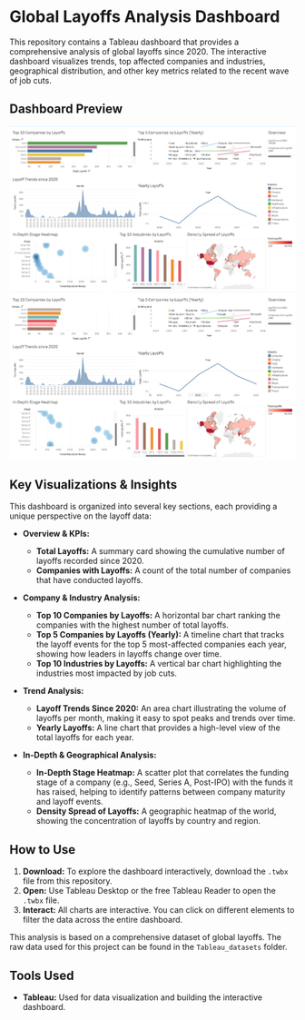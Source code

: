 # Global Layoffs Analysis Dashboard

This repository contains a Tableau dashboard that provides a comprehensive analysis of global layoffs since 2020. The interactive dashboard visualizes trends, top affected companies and industries, geographical distribution, and other key metrics related to the recent wave of job cuts.

## Dashboard Preview

![Vis 1](images/screenshot_1.png)
![Vis 2](images/screenshot_2.png)

## Key Visualizations & Insights

This dashboard is organized into several key sections, each providing a unique perspective on the layoff data:

*   **Overview & KPIs:**
    *   **Total Layoffs:** A summary card showing the cumulative number of layoffs recorded since 2020.
    *   **Companies with Layoffs:** A count of the total number of companies that have conducted layoffs.

*   **Company & Industry Analysis:**
    *   **Top 10 Companies by Layoffs:** A horizontal bar chart ranking the companies with the highest number of total layoffs.
    *   **Top 5 Companies by Layoffs (Yearly):** A timeline chart that tracks the layoff events for the top 5 most-affected companies each year, showing how leaders in layoffs change over time.
    *   **Top 10 Industries by Layoffs:** A vertical bar chart highlighting the industries most impacted by job cuts.

*   **Trend Analysis:**
    *   **Layoff Trends Since 2020:** An area chart illustrating the volume of layoffs per month, making it easy to spot peaks and trends over time.
    *   **Yearly Layoffs:** A line chart that provides a high-level view of the total layoffs for each year.

*   **In-Depth & Geographical Analysis:**
    *   **In-Depth Stage Heatmap:** A scatter plot that correlates the funding stage of a company (e.g., Seed, Series A, Post-IPO) with the funds it has raised, helping to identify patterns between company maturity and layoff events.
    *   **Density Spread of Layoffs:** A geographic heatmap of the world, showing the concentration of layoffs by country and region.

## How to Use

1.  **Download:** To explore the dashboard interactively, download the `.twbx` file from this repository.
2.  **Open:** Use Tableau Desktop or the free Tableau Reader to open the `.twbx` file.
3.  **Interact:** All charts are interactive. You can click on different elements to filter the data across the entire dashboard.

This analysis is based on a comprehensive dataset of global layoffs. The raw data used for this project can be found in the `Tableau_datasets` folder.

## Tools Used

*   **Tableau:** Used for data visualization and building the interactive dashboard.
